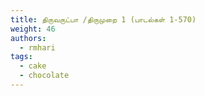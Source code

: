 ```yaml
---
title: திருவருட்பா /திருமுறை 1 (பாடல்கள் 1-570)
weight: 46
authors:
  - rmhari
tags:
  - cake
  - chocolate
---
```

